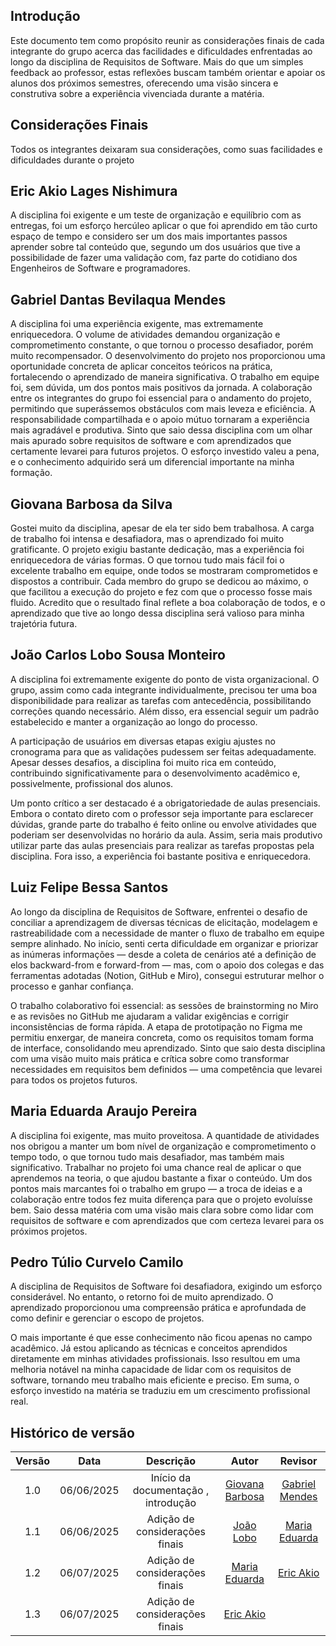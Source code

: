 ## Introdução
Este documento tem como propósito reunir as considerações finais de cada integrante do grupo acerca das facilidades e dificuldades enfrentadas ao longo da disciplina de Requisitos de Software. Mais do que um simples feedback ao professor, estas reflexões buscam também orientar e apoiar os alunos dos próximos semestres, oferecendo uma visão sincera e construtiva sobre a experiência vivenciada durante a matéria.

## Considerações Finais
Todos os integrantes deixaram sua considerações, como suas facilidades e dificuldades durante o projeto

## Eric Akio Lages Nishimura

A disciplina foi exigente e um teste de organização e equilíbrio com as entregas, foi um esforço hercúleo aplicar o que foi aprendido em tão curto espaço de tempo e considero ser um dos mais importantes passos aprender sobre tal conteúdo que, segundo um dos usuários que tive a possibilidade de fazer uma validação com, faz parte do cotidiano dos Engenheiros de Software e programadores.

## Gabriel Dantas Bevilaqua Mendes

A disciplina foi uma experiência exigente, mas extremamente enriquecedora. O volume de atividades demandou organização e comprometimento constante, o que tornou o processo desafiador, porém muito recompensador. O desenvolvimento do projeto nos proporcionou uma oportunidade concreta de aplicar conceitos teóricos na prática, fortalecendo o aprendizado de maneira significativa. O trabalho em equipe foi, sem dúvida, um dos pontos mais positivos da jornada. A colaboração entre os integrantes do grupo foi essencial para o andamento do projeto, permitindo que superássemos obstáculos com mais leveza e eficiência. A responsabilidade compartilhada e o apoio mútuo tornaram a experiência mais agradável e produtiva. Sinto que saio dessa disciplina com um olhar mais apurado sobre requisitos de software e com aprendizados que certamente levarei para futuros projetos. O esforço investido valeu a pena, e o conhecimento adquirido será um diferencial importante na minha formação.

## Giovana Barbosa da Silva

Gostei muito da disciplina, apesar de ela ter sido bem trabalhosa. A carga de trabalho foi intensa e desafiadora, mas o aprendizado foi muito gratificante. O projeto exigiu bastante dedicação, mas a experiência foi enriquecedora de várias formas. O que tornou tudo mais fácil foi o excelente trabalho em equipe, onde todos se mostraram comprometidos e dispostos a contribuir. Cada membro do grupo se dedicou ao máximo, o que facilitou a execução do projeto e fez com que o processo fosse mais fluido. Acredito que o resultado final reflete a boa colaboração de todos, e o aprendizado que tive ao longo dessa disciplina será valioso para minha trajetória futura. 

## João Carlos Lobo Sousa Monteiro

A disciplina foi extremamente exigente do ponto de vista organizacional. O grupo, assim como cada integrante individualmente, precisou ter uma boa disponibilidade para realizar as tarefas com antecedência, possibilitando correções quando necessário. Além disso, era essencial seguir um padrão estabelecido e manter a organização ao longo do processo.

A participação de usuários em diversas etapas exigiu ajustes no cronograma para que as validações pudessem ser feitas adequadamente. Apesar desses desafios, a disciplina foi muito rica em conteúdo, contribuindo significativamente para o desenvolvimento acadêmico e, possivelmente, profissional dos alunos.

Um ponto crítico a ser destacado é a obrigatoriedade de aulas presenciais. Embora o contato direto com o professor seja importante para esclarecer dúvidas, grande parte do trabalho é feito online ou envolve atividades que poderiam ser desenvolvidas no horário da aula. Assim, seria mais produtivo utilizar parte das aulas presenciais para realizar as tarefas propostas pela disciplina. Fora isso, a experiência foi bastante positiva e enriquecedora.

## Luiz Felipe Bessa Santos
Ao longo da disciplina de Requisitos de Software, enfrentei o desafio de conciliar a aprendizagem de diversas técnicas de elicitação, modelagem e rastreabilidade com a necessidade de manter o fluxo de trabalho em equipe sempre alinhado. No início, senti certa dificuldade em organizar e priorizar as inúmeras informações — desde a coleta de cenários até a definição de elos backward-from e forward-from — mas, com o apoio dos colegas e das ferramentas adotadas (Notion, GitHub e Miro), consegui estruturar melhor o processo e ganhar confiança.  

O trabalho colaborativo foi essencial: as sessões de brainstorming no Miro e as revisões no GitHub me ajudaram a validar exigências e corrigir inconsistências de forma rápida. A etapa de prototipação no Figma me permitiu enxergar, de maneira concreta, como os requisitos tomam forma de interface, consolidando meu aprendizado. Sinto que saio desta disciplina com uma visão muito mais prática e crítica sobre como transformar necessidades em requisitos bem definidos — uma competência que levarei para todos os projetos futuros.

## Maria Eduarda Araujo Pereira
A disciplina foi exigente, mas muito proveitosa. A quantidade de atividades nos obrigou a manter um bom nível de organização e comprometimento o tempo todo, o que tornou tudo mais desafiador, mas também mais significativo. Trabalhar no projeto foi uma chance real de aplicar o que aprendemos na teoria, o que ajudou bastante a fixar o conteúdo. Um dos pontos mais marcantes foi o trabalho em grupo — a troca de ideias e a colaboração entre todos fez muita diferença para que o projeto evoluísse bem. Saio dessa matéria com uma visão mais clara sobre como lidar com requisitos de software e com aprendizados que com certeza levarei para os próximos projetos.

## Pedro Túlio Curvelo Camilo

A disciplina de Requisitos de Software foi desafiadora, exigindo um esforço considerável. No entanto, o retorno foi de muito aprendizado. O aprendizado proporcionou uma compreensão prática e aprofundada de como definir e gerenciar o escopo de projetos.

O mais importante é que esse conhecimento não ficou apenas no campo acadêmico. Já estou aplicando as técnicas e conceitos aprendidos diretamente em minhas atividades profissionais. Isso resultou em uma melhoria notável na minha capacidade de lidar com os requisitos de software, tornando meu trabalho mais eficiente e preciso. Em suma, o esforço investido na matéria se traduziu em um crescimento profissional real.


## Histórico de versão

| Versão |    Data    |              Descrição              |                     Autor                     | Revisor |
| :----: | :--------: | :---------------------------------: | :-------------------------------------------: | :-----: |
|  1.0   | 06/06/2025 |       Início da documentação , introdução      | [Giovana Barbosa ](https://github.com/gio221) |     [Gabriel Mendes](https://github.com/gbevi)          |
|  1.1   | 06/06/2025 |       Adição de considerações finais     | [João Lobo](https://github.com/joaolobo10) |   [Maria Eduarda](https://github.com/maaduh)            |
|  1.2   | 06/07/2025 |       Adição de considerações finais     | [Maria Eduarda](https://github.com/maaduh) |       [Eric Akio](https://github.com/eric-kingu)       |
| 1.3 | 06/07/2025 | Adição de considerações finais | [Eric Akio](https://github.com/eric-kingu) |  |